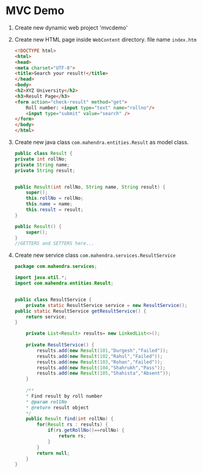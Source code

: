 # MVC Demo

1.  Create new dynamic web project 'mvcdemo'
2.  Create new HTML page inside `WebContent` directory.
    file name `index.htm`

    ```HTML
    <!DOCTYPE html>
    <html>
    <head>
    <meta charset="UTF-8">
    <title>Search your result!</title>
    </head>
    <body>
    <h2>XYZ University</h2>
    <h3>Result Page</h3>
    <form action="check-result" method="get">
        Roll number: <input type="text" name="rollno"/>
        <input type="submit" value="search" />
    </form>
    </body>
    </html>
    ```
3.  Create new java class `com.mahendra.entities.Result` as model class.

    ```java
    public class Result {
	private int rollNo;
	private String name;
	private String result;
	
	
	public Result(int rollNo, String name, String result) {
		super();
		this.rollNo = rollNo;
		this.name = name;
		this.result = result;
	}

	public Result() {
		super();
	}
    //GETTERS and SETTERS here...
    ```
4.  Create new service class `com.mahendra.services.ResultService`

    ```java
    package com.mahendra.services;

    import java.util.*;
    import com.mahendra.entities.Result;


    public class ResultService {
    	private static ResultService service = new ResultService();
	public static ResultService getResultService() {
		return service;
	}
	
        private List<Result> results= new LinkedList<>();
        
        private ResultService() {
            results.add(new Result(101,"Durgesh","Failed")); 
            results.add(new Result(102,"Rahul","Failed"));
            results.add(new Result(103,"Rohan","Failed"));
            results.add(new Result(104,"Shahrukh","Pass"));
            results.add(new Result(105,"Shahista","Absent"));
        }
        
        /**
        * Find result by roll number
        * @param rollNo
        * @return result object
        */
        public Result find(int rollNo) {
            for(Result rs : results) {
                if(rs.getRollNo()==rollNo) {
                    return rs;
                }
            }
            return null;
        }
    }
    ```